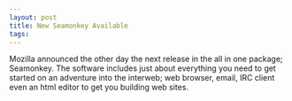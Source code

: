```yaml
---
layout: post
title: New Seamonkey Available
tags: 
---
```

Mozilla announced the other day the next release in the all in one package; Seamonkey.
The software includes just about everything you need to get started on an adventure into the interweb; web browser, email, IRC client even an html editor to get you building web sites.
